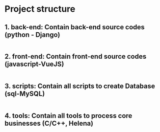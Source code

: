 # Project structure
## 1. back-end: Contain back-end source codes (python - Django)
```

```
## 2. front-end: Contain front-end source codes (javascript-VueJS)
```

```
## 3. scripts: Contain all scripts to create Database (sql-MySQL)
```

```
## 4. tools: Contain all tools to process core businesses (C/C++, Helena)
```
